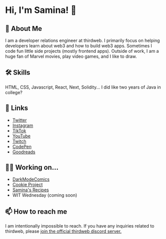 
# Hi, I'm Samina! 👋


## 🚀 About Me
I am a developer relations engineer at thirdweb. I primarily focus on helping developers
learn about web3 and how to build web3 apps. Sometimes I code fun little side projects (mostly frontend apps).
Outside of work, I am a huge fan of Marvel movies, play video games, and I like to draw.


## 🛠 Skills
HTML, CSS, Javascript, React, Next, Solidity... I did like two years of Java in college?


## 🔗 Links
- [Twitter](https://twitter.com/saminacodes) 
- [Instagram](https://instagram.com/saminacodes) 
- [TikTok](https://tiktok.com/@saminacodes) 
- [YouTube](https://www.youtube.com/channel/UCOn_EdNjkpZV-_3_UKf5JKg) 
- [Twitch](https://twitch.tv/saminacodes) 
- [CodePen](https://codepen.io/saminacodes) 
- [Goodreads](https://goodreads.com/saminacodes)

## 👩‍💻 Working on...
- [DarkModeComics](https://twitter.com/darkmodecomics) 
- [Cookie Project](https://cookie-project.xyz)
- [Samina's Recipes](https://samina.recipes)
- WIT Wednesday (coming soon)


## 📫 How to reach me
I am intentionally impossible to reach. If you have any inquiries related to thirdweb, please [join the official thirdweb discord server.](https://discord.gg/thirdweb)

